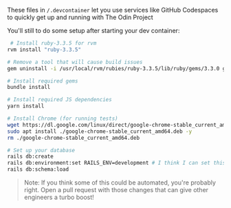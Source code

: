 
These files in `/.devcontainer` let you use services like GitHub Codespaces to quickly get up and running with The Odin Project

You'll still to do some setup after starting your dev container:
```bash
 # Install ruby-3.3.5 for rvm
rvm install "ruby-3.3.5"

# Remove a tool that will cause build issues
gem uninstall -i /usr/local/rvm/rubies/ruby-3.3.5/lib/ruby/gems/3.3.0 gem-wrappers

# Install required gems
bundle install

# Install required JS dependencies
yarn install

# Install Chrome (for running tests)
wget https://dl.google.com/linux/direct/google-chrome-stable_current_amd64.deb
sudo apt install ./google-chrome-stable_current_amd64.deb -y
rm ./google-chrome-stable_current_amd64.deb

# Set up your database
rails db:create
rails db:environment:set RAILS_ENV=development # I think I can set this in the docker-compose
rails db:schema:load
```

> Note: If you think some of this could be automated, you're probably right. Open a pull request with those changes that can give other engineers a turbo boost!